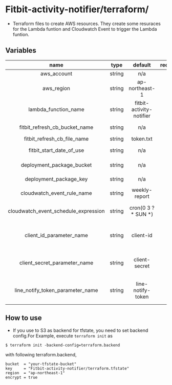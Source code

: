 # Fitbit-activity-notifier/terraform/
- Terraform files to create AWS resources. They create some resuraces for the Lambda funtion and Cloudwatch Event to trigger the Lambda funtion.

## Variables
|name|type|default|required|description|
|:-:|:-:|:-:|:-:|:-:|
|aws_account|string|n/a|yes|AWS acoount ID|
|aws_region|string|ap-northeast-1|no|AWS Region to create some resoureces at|
|lambda_function_name|string|fitbit-activity-notifier|no|Lambda funtion name|
|fitbit_refresh_cb_bucket_name|string|n/a|yes|S3 bucket name to place a token file|
|fitbit_refresh_cb_file_name|string|token.txt|no|name of token file|
|fitbit_start_date_of_use|string|n/a|yes|start date of using Fitbit(yyyy-MM-dd)|
|deployment_package_bucket|string|n/a|yes|S3 bucket name for Lambda deploy resources|
|deployment_package_key|string|n/a|yes|Key of deploy resources in `deployment_package_bucket`|
|cloudwatch_event_rule_name|string|weekly-report|no|Cloudwatch Event Rule name|
|cloudwatch_event_schedule_expression|string|cron(0 3 ? * SUN *)|no|Schedule expression for Cloudwatch Event(Cron or Rate)|
|client_id_parameter_name|string|client-id|no|Parameter name of Systems Manager Parameter Store for Client ID for Fitbit|
|client_secret_parameter_name|string|client-secret|no|Parameter name of Systems Manager Parameter Store for Client Secret for Fitbit|
|line_notify_token_parameter_name|string|line-notify-token|no|Parameter name of Systems Manager Parameter Store for LINE Notify token|

## How to use
- If you use to S3 as backend for tfstate, you need to set backend config.For Example, execute `terraform init` as 
```
$ terraform init -backend-config=terraform.backend
```
with following terraform.backend,

```terraform.backend
bucket  = "your-tfstate-bucket"
key     = "Fitbit-activity-notifier/terraform.tfstate"
region  = "ap-northeast-1"
encrypt = true
```
